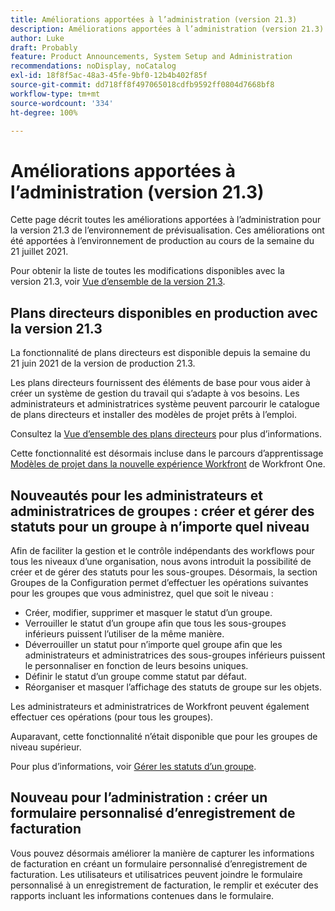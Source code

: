 ```yaml
---
title: Améliorations apportées à l’administration (version 21.3)
description: Améliorations apportées à l’administration (version 21.3)
author: Luke
draft: Probably
feature: Product Announcements, System Setup and Administration
recommendations: noDisplay, noCatalog
exl-id: 18f8f5ac-48a3-45fe-9bf0-12b4b402f85f
source-git-commit: dd718ff8f497065018cdfb9592ff0804d7668bf8
workflow-type: tm+mt
source-wordcount: '334'
ht-degree: 100%

---
```


# Améliorations apportées à l’administration (version 21.3)

Cette page décrit toutes les améliorations apportées à l’administration pour la version 21.3 de l’environnement de prévisualisation. Ces améliorations ont été apportées à l’environnement de production au cours de la semaine du 21 juillet 2021.

Pour obtenir la liste de toutes les modifications disponibles avec la version 21.3, voir [Vue d’ensemble de la version 21.3](../../../product-announcements/product-releases/21.3-release-activity/21-3-release-overview.md).

## Plans directeurs disponibles en production avec la version 21.3

La fonctionnalité de plans directeurs est disponible depuis la semaine du 21 juin 2021 de la version de production 21.3.

Les plans directeurs fournissent des éléments de base pour vous aider à créer un système de gestion du travail qui s’adapte à vos besoins. Les administrateurs et administratrices système peuvent parcourir le catalogue de plans directeurs et installer des modèles de projet prêts à l’emploi.

Consultez la [Vue d’ensemble des plans directeurs](../../../administration-and-setup/blueprints/blueprints-overview.md) pour plus d’informations.

Cette fonctionnalité est désormais incluse dans le parcours d’apprentissage [Modèles de projet dans la nouvelle expérience Workfront](https://one.workfront.com/s/learningpath4/project-templates-in-the-new-workfront-experience-MCGLS7GRNLDZDFPF6AEOGIDZFDG4) de Workfront One.

## Nouveautés pour les administrateurs et administratrices de groupes : créer et gérer des statuts pour un groupe à n’importe quel niveau

Afin de faciliter la gestion et le contrôle indépendants des workflows pour tous les niveaux d’une organisation, nous avons introduit la possibilité de créer et de gérer des statuts pour les sous-groupes. Désormais, la section Groupes de la Configuration permet d’effectuer les opérations suivantes pour les groupes que vous administrez, quel que soit le niveau :

* Créer, modifier, supprimer et masquer le statut d’un groupe.
* Verrouiller le statut d’un groupe afin que tous les sous-groupes inférieurs puissent l’utiliser de la même manière.
* Déverrouiller un statut pour n’importe quel groupe afin que les administrateurs et administratrices des sous-groupes inférieurs puissent le personnaliser en fonction de leurs besoins uniques.
* Définir le statut d’un groupe comme statut par défaut.
* Réorganiser et masquer l’affichage des statuts de groupe sur les objets.

Les administrateurs et administratrices de Workfront peuvent également effectuer ces opérations (pour tous les groupes).

Auparavant, cette fonctionnalité n’était disponible que pour les groupes de niveau supérieur.

Pour plus d’informations, voir [Gérer les statuts d’un groupe](../../../administration-and-setup/manage-groups/manage-group-statuses/manage-group-statuses.md).

## Nouveau pour l’administration : créer un formulaire personnalisé d’enregistrement de facturation

Vous pouvez désormais améliorer la manière de capturer les informations de facturation en créant un formulaire personnalisé d’enregistrement de facturation. Les utilisateurs et utilisatrices peuvent joindre le formulaire personnalisé à un enregistrement de facturation, le remplir et exécuter des rapports incluant les informations contenues dans le formulaire.